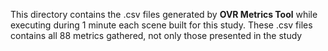 This directory contains the .csv files generated by **OVR Metrics Tool** while executing during 1 minute each scene built for this study. These .csv files contains all 88 metrics gathered, not only those presented in the study
